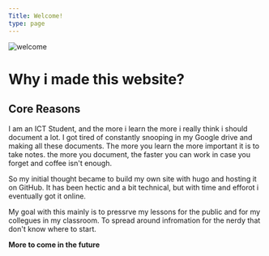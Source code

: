 ```yaml
---
Title: Welcome!
type: page
---
```



![welcome](https://imgs.search.brave.com/2h2Xlbf73_Zww8UwknAENTkGTh3BhWgaAPKA2HRWmow/rs:fit:860:0:0:0/g:ce/aHR0cHM6Ly9naWZk/Yi5jb20vaW1hZ2Vz/L2hpZ2gvYW5pbWUt/d2F2ZS00OTgteC0y/ODktZ2lmLWt0a2k1/eHBndmZsb2d4ZXYu/Z2lm.gif)

# Why i made this website?

## Core Reasons

I am an ICT Student, and the more i learn the more i really think i should document a lot.
I got tired of constantly snooping in my Google drive and making all these documents.
The more you learn the more important it is to take notes.
the more you document, the faster you can work in case you forget and coffee isn't enough.

So my initial thought became to build my own site with hugo and hosting it on GitHub.
It has been hectic and a bit technical, but with time and efforot i eventually got it online.

My goal with this mainly is to pressrve my lessons for the public and for my collegues in my classroom.
To spread around infromation for the nerdy that don't know where to start.


**More to come in the future**
